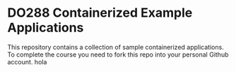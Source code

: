 # DO288 Containerized Example Applications

This repository contains a collection of sample containerized applications.  To complete the course you need to fork this repo into your personal Github account.
hola
